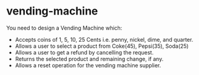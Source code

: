 # vending-machine
You need to design a Vending Machine which:
- Accepts coins of 1, 5, 10, 25 Cents i.e. penny, nickel, dime, and quarter.
- Allows a user to select a product from Coke(45), Pepsi(35), Soda(25)
- Allows a user to get a refund by cancelling the request.
- Returns the selected product and remaining change, if any.
- Allows a reset operation for the vending machine supplier.